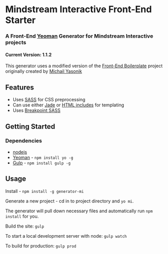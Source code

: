 # Mindstream Interactive Front-End Starter

### A Front-End [Yeoman](http://yeoman.io) Generator for Mindstream Interactive projects

#### Current Version: 1.1.2

This generator uses a modified version of the [Front-End Boilerplate](https://github.com/myasonik/Front-end_Boilerplate) project originally created by [Michail Yasonik](https://github.com/myasonik)

## Features

- Uses [SASS](http://sass-lang.com/) for CSS preprocessing
- Can use either [Jade](http://www.getbootstrap.com) or [HTML includes](https://www.npmjs.com/package/gulp-file-include) for templating
- Uses [Breakpoint SASS](http://breakpoint-sass.com/)

## Getting Started

### Dependencies

- [nodejs](https://nodejs.org/)
- [Yeoman](http://yeoman.io) - `npm install yo -g`
- [Gulp](http://gulpjs.com/) - `npm install gulp -g`

## Usage

Install - `npm install -g generator-mi`

Generate a new project - cd in to project directory and `yo mi`.

The generator will pull down necessary files and automatically run `npm install` for you.

Build the site: `gulp`

To start a local development server with node: `gulp watch`

To build for production: `gulp prod`
